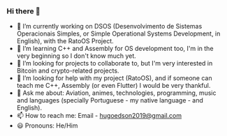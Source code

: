 ### Hi there 👋



- 🔭 I’m currently working on DSOS (Desenvolvimento de Sistemas Operacionais Simples, or Simple Operational Systems Development, in English), with the RatoOS Project.
- 🌱 I’m learning C++ and Assembly for OS development too, I'm in the very beginning so I don't know much yet.
- 👯 I’m looking for projects to collaborate to, but I'm very interested in Bitcoin and crypto-related projects.
- 🤔 I’m looking for help with my project (RatoOS), and if someone can teach me C++, Assembly (or even Flutter) I would be very thankful.
- 💬 Ask me about: Aviation, animes, technologies, programming, music and languages (specially Portuguese - my native language - and English).
- 📫 How to reach me: Email - hugoedson2019@gmail.com
- 😃 Pronouns: He/Him
